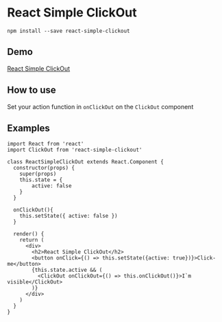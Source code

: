# React Simple ClickOut

```npm install --save react-simple-clickout```


## Demo

[React Simple ClickOut](https://jsfiddle.net/n5u2wwjg/123877/)


## How to use

Set your action function in ```onClickOut``` on the ```ClickOut``` component


## Examples

```
import React from 'react'
import ClickOut from 'react-simple-clickout'

class ReactSimpleClickOut extends React.Component {
  constructor(props) {
    super(props)
    this.state = {
    	active: false
    }
  }
  
  onClickOut(){
    this.setState({ active: false })
  }
  
  render() {
    return (
      <div>
        <h2>React Simple ClickOut</h2>
        <button onClick={() => this.setState({active: true})}>Click-me</button>
        {this.state.active && (
          <ClickOut onClickOut={() => this.onClickOut()}>I`m visible</ClickOut>
        )}
      </div>
    )
  }
}
```

